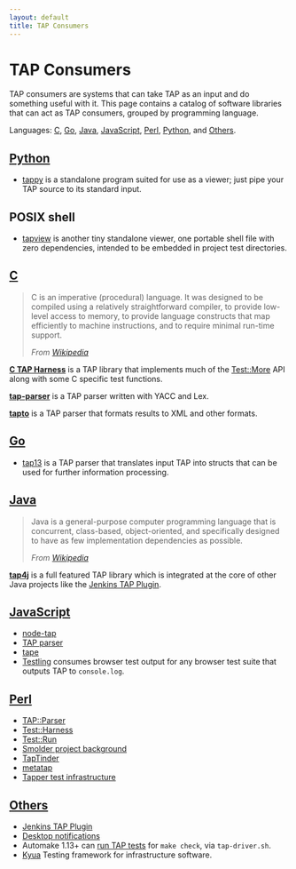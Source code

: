 ```yaml
---
layout: default
title: TAP Consumers
---
```


# TAP Consumers

TAP consumers are systems that can take TAP as an input
and do something useful with it.
This page contains a catalog of software libraries
that can act as TAP consumers,
grouped by programming language.

Languages:
[C](#c),
[Go](#go),
[Java](#java),
[JavaScript](#javascript),
[Perl](#perl),
[Python](#python),
and
[Others](#others).

## <a id="python"></a> [Python](#python)

- [tappy](https://pypi.python.org/pypi/tap.py) is a standalone program suited for use as a viewer; just pipe your TAP source to its standard input.

## POSIX shell

- [tapview](https://gitlab.com/esr/tapview) is another tiny standalone viewer, one portable shell file with zero dependencies, intended to be embedded in project test directories.

## <a id="c"></a> [C](#c)

> C is an imperative (procedural) language. It was designed to be compiled
> using a relatively straightforward compiler, to provide low-level access
> to memory, to provide language constructs that map efficiently to machine
> instructions, and to require minimal run-time support.
>
> *From [Wikipedia](https://en.wikipedia.org/wiki/C_%28programming_language%29)*

**[C TAP Harness](http://www.eyrie.org/~eagle/software/c-tap-harness/)** is a
TAP library that implements much of the
[Test::More](http://perldoc.perl.org/Test/More.html) API along with some C
specific test functions.

**[tap-parser](https://github.com/ligurio/tap-parser)** is a TAP parser
written with YACC and Lex.

**[tapto](https://github.com/katef/tapto)** is a TAP parser that formats
results to XML and other formats.

## <a id="go"></a> [Go](#go)

- [tap13](https://github.com/mpontillo/tap13/) is a TAP parser that translates
input TAP into structs that can be used for further information processing.

## <a id="java"></a> [Java](#java)

> Java is a general-purpose computer programming language that is concurrent,
> class-based, object-oriented, and specifically designed to have as
> few implementation dependencies as possible.
>
> *From [Wikipedia](https://en.wikipedia.org/wiki/Java_%28programming_language%29)*

**[tap4j](http://www.tap4j.org/)** is a full featured TAP library which
is integrated at the core of other Java projects like the
[Jenkins TAP Plugin](https://wiki.jenkins-ci.org/display/JENKINS/TAP+Plugin).

## <a id="javascript"></a> [JavaScript](#javascript)

- [node-tap](https://www.npmjs.com/package/tap)
- [TAP parser](https://www.npmjs.com/package/tap-parser)
- [tape](https://www.npmjs.com/package/tape)
- [Testling](https://ci.testling.com/guide/local_tests) consumes browser
  test output for any browser test suite that outputs TAP to `console.log`.

## <a id="perl"></a> [Perl](#perl)

- [TAP::Parser](http://search.cpan.org/dist/Test-Harness/lib/TAP/Parser.pm)
- [Test::Harness](http://search.cpan.org/dist/Test-Harness/lib/Test/Harness.pm)
- [Test::Run](http://search.cpan.org/dist/Test-Run/lib/Test/Run.pm)
- [Smolder project background](http://sourceforge.net/projects/smolder/)
- [TapTinder](http://dev.taptinder.org/wiki/TapTinder)
- [metatap](http://search.cpan.org/search?query=metatap)
- [Tapper test infrastructure](http://tapper-testing.org)

## <a id="others"></a> [Others](#others)

- [Jenkins TAP Plugin](https://wiki.jenkins-ci.org/display/JENKINS/TAP+Plugin)
- [Desktop notifications](https://github.com/ryandoyle/shouldertap)
- Automake 1.13+ can [run TAP tests](https://www.gnu.org/software/automake/manual/html_node/Using-the-TAP-test-protocol.html#Using-the-TAP-test-protocol) for `make check`, via `tap-driver.sh`.
- [Kyua](https://github.com/jmmv/kyua) Testing framework for infrastructure software.
